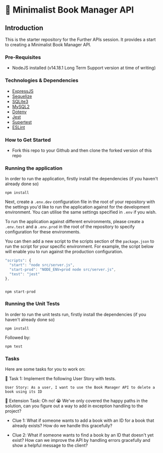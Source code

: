 # 📖 Minimalist Book Manager API

## Introduction
This is the starter repository for the Further APIs session. It provides a start to creating a Minimalist Book Manager API.

### Pre-Requisites
- NodeJS installed (v14.18.1 Long Term Support version at time of writing)

### Technologies & Dependencies

- [ExpressJS](https://expressjs.com/)
- [Sequelize](https://sequelize.org/)
- [SQLite3](https://www.npmjs.com/package/sqlite3)
- [MySQL2](https://www.npmjs.com/package/mysql2)
- [Dotenv](https://www.npmjs.com/package/dotenv)
- [Jest](https://jestjs.io/)
- [Supertest](https://www.npmjs.com/package/supertest)
- [ESLint](https://eslint.org/)

### How to Get Started

- Fork this repo to your Github and then clone the forked version of this repo

### Running the application

In order to run the application, firstly install the dependencies (if you haven't already done so)

```
npm install
```

Next, create a `.env.dev` configuration file in the root of your repository with the settings you'd like to run the application against for the development environment.
You can utilise the same settings specified in `.env` if you wish.

To run the application against different environments, please create a `.env.test` and a `.env.prod` in the root of the repository to specify configuration for these environments.


You can then add a new script to the scripts section of the `package.json` to run the script for your specific environment. For example, the script below will enable you to run against the production configuration.

```JavaScript
"scripts": {
  "start": "node src/server.js",
  "start-prod": "NODE_ENV=prod node src/server.js",
  "test": "jest"
},
```


```

npm start-prod

```

### Running the Unit Tests

In order to run the unit tests run, firstly install the dependencies (if you haven't already done so)

```
npm install
```

Followed by:

```
npm test
```

### Tasks

Here are some tasks for you to work on:

📘 Task 1: Implement the following User Story with tests.

`User Story: As a user, I want to use the Book Manager API to delete a book using its ID`


📘 Extension Task: Oh no! 😭 We've only covered the happy paths in the solution, can you figure out a way
to add in exception handling to the project? 

- Clue 1: What if someone wants to add a book with an ID for a book that already exists? How do we handle this gracefully?


- Clue 2: What if someone wants to find a book by an ID that doesn't yet exist? 
  How can we improve the API by handling errors gracefully and show a helpful message to the client?
